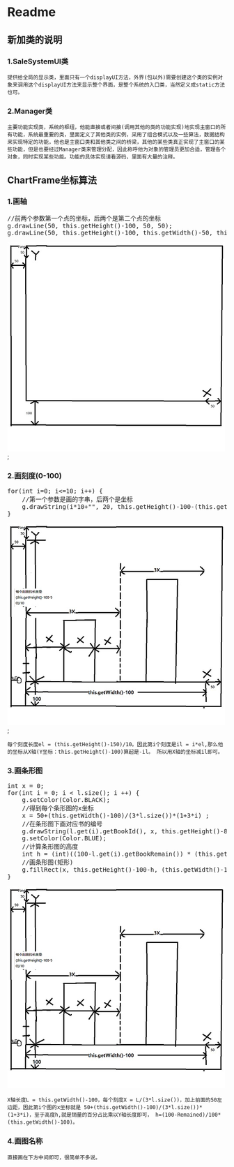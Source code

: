 # Readme #

## 新加类的说明 ##

### 1.SaleSystemUI类 ###

`提供给全局的显示类，里面只有一个displayUI方法，外界(包以外)需要创建这个类的实例对象来调用这个displayUI方法来显示整个界面，是整个系统的入口类，当然定义成static方法也可。`

### 2.Manager类 ###

`主要功能实现类，系统的枢纽，他能直接或者间接(调用其他的类的功能实现)地实现主窗口的所有功能，系统最重要的类，里面定义了其他类的实例，采用了组合模式以及一些算法，数据结构来实现特定的功能，他也是主窗口类和其他类之间的桥梁，其他的某些类真正实现了主窗口的某些功能，但是也要经过Manager类来管理分配，因此称呼他为对象的管理员更加合适，管理各个对象，同时实现某些功能。功能的具体实现请看源码，里面有大量的注释。`





## ChartFrame坐标算法 ##

### 1.画轴 ###

<pre>
//前两个参数第一个点的坐标，后两个是第二个点的坐标  
g.drawLine(50, this.getHeight()-100, 50, 50); 
g.drawLine(50, this.getHeight()-100, this.getWidth()-50, this.getHeight()-100); 
</pre>

![xyAxisImg](xy.jpg);

### 2.画刻度(0-100)

<pre>
for(int i=0; i<=10; i++) {
	//第一个参数是画的字串，后两个是坐标
	g.drawString(i*10+"", 20, this.getHeight()-100-(this.getHeight()-150)/10*i);
}
</pre>

![keduImg](kedu.jpg);

`每个刻度长度el = (this.getHeight()-150)/10。因此第i个刻度是il = i*el,那么他的坐标从X轴(Y坐标：this.getHeight()-100)算起是-il。
所以用X轴的坐标减il即可。`

### 3.画条形图 ###

<pre>
int x = 0;
for(int i = 0; i < l.size(); i ++) {
	g.setColor(Color.BLACK);
	//得到每个条形图的x坐标
	x = 50+(this.getWidth()-100)/(3*l.size())*(1+3*i) ;
	//在条形图下画对应书的编号
	g.drawString(l.get(i).getBookId(), x, this.getHeight()-80);
	g.setColor(Color.BLUE);
	//计算条形图的高度
	int h = (int)((100-l.get(i).getBookRemain()) * (this.getHeight()-150)/100);
	//画条形图(矩形)
	g.fillRect(x, this.getHeight()-100-h, (this.getWidth()-100)/(3*l.size()), h);
}
</pre>

![chartImg](chart.jpg)

`X轴长度L = this.getWidth()-100，每个刻度X = L/(3*l.size())，加上前面的50左边距，因此第i个图的x坐标就是
50+(this.getWidth()-100)/(3*l.size())*(1+3*i)，至于高度h,就是销量的百分占比乘以Y轴长度即可，
h=(100-Remained)/100*(this.getWidth()-100)。`

### 4.画图名称 ###

`直接画在下方中间即可，很简单不多说。`

